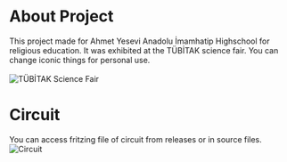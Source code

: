 # About Project
This project made for Ahmet Yesevi Anadolu İmamhatip Highschool for religious education. It was exhibited at the TÜBİTAK science fair. You can change iconic things for personal use.<br><br>
![TÜBİTAK Science Fair](https://user-images.githubusercontent.com/46069238/144192868-fa6d0620-0efd-4adf-93dc-cbf0e7eee6b7.jpg)

# Circuit
You can access fritzing file of circuit from releases or in source files.
![Circuit](https://user-images.githubusercontent.com/46069238/144193045-c22edb33-9b63-449d-9f99-e7f890a14626.jpg)

